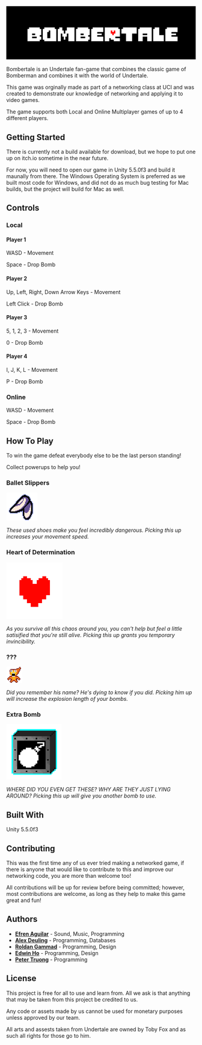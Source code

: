 <img src="Bombertale/Assets/Art/UI/MenuBlack.png">

Bombertale is an Undertale fan-game that combines the classic game of Bomberman and combines it with the world of Undertale.

This game was orginally made as part of a networking class at UCI and was created to demonstrate our knowledge of networking and applying it to video games.

The game supports both Local and Online Multiplayer games of up to 4 different players.


## Getting Started

There is currently not a build available for download, but we hope to put one up on itch.io sometime in the near future.

For now, you will need to open our game in Unity 5.5.0f3 and build it maunally from there. The Windows Operating System is preferred as we built most code for Windows, and did not do as much bug testing for Mac builds, but the project will build for Mac as well.

## Controls
### Local

#### Player 1

WASD - Movement

Space - Drop Bomb

#### Player 2

Up, Left, Right, Down Arrow Keys - Movement

Left Click - Drop Bomb

#### Player 3

5, 1, 2, 3 - Movement

0 - Drop Bomb

#### Player 4

I, J, K, L - Movement

P - Drop Bomb

### Online

WASD - Movement

Space - Drop Bomb

## How To Play
To win the game defeat everybody else to be the last person standing!

Collect powerups to help you!

### Ballet Slippers
<img src="Bombertale/Assets/Art/BalletSlippers.png">

_These used shoes make you feel incredibly dangerous. Picking this up increases your movement speed._

### Heart of Determination
<img src="Bombertale/Assets/Art/Heart.png">

_As you survive all this chaos around you, you can't help but feel a little satisified that you're still alive. Picking this up grants you temporary invincibility._

### ???
<img src="Bombertale/Assets/Art/Hfman3.png">

_Did you remember his name? He's dying to know if you did. Picking him up will increase the explosion length of your bombs._

### Extra Bomb
<img src="Bombertale/Assets/Art/power_up4.png">

_WHERE DID YOU EVEN GET THESE? WHY ARE THEY JUST LYING AROUND? Picking this up will give you another bomb to use._


## Built With
Unity 5.5.0f3

## Contributing
This was the first time any of us ever tried making a networked game, if there is anyone that would like to contribute to this and improve our networking code, you are more than welcome too!

All contributions will be up for review before being committed; however, most contributions are welcome, as long as they help to make this game great and fun!

## Authors
* [**Efren Aguilar**](https://github.com/efrenaguilar95) - Sound, Music, Programming
* [**Alex Deuling**](https://github.com/apedestrian) - Programming, Databases
* [**Roldan Gammad**](https://github.com/rgammad) - Programming, Design
* [**Edwin Ho**](https://edwinho555.itch.io/) - Programming, Design
* [**Peter Truong**](https://pgtruong.github.io/) - Programming


## License

This project is free for all to use and learn from. All we ask is that anything that may be taken from this project be credited to us.

Any code or assets made by us cannot be used for monetary purposes unless approved by our team.

All arts and assests taken from Undertale are owned by Toby Fox and as such all rights for those go to him.
